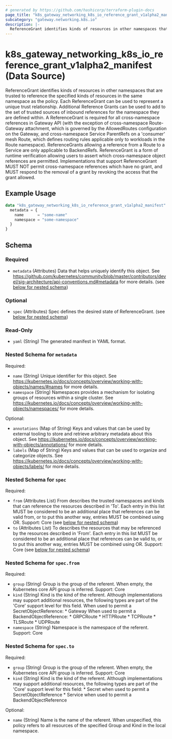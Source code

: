 ```yaml
---
# generated by https://github.com/hashicorp/terraform-plugin-docs
page_title: "k8s_gateway_networking_k8s_io_reference_grant_v1alpha2_manifest Data Source - terraform-provider-k8s"
subcategory: "gateway.networking.k8s.io"
description: |-
  ReferenceGrant identifies kinds of resources in other namespaces that are trusted to reference the specified kinds of resources in the same namespace as the policy. Each ReferenceGrant can be used to represent a unique trust relationship. Additional Reference Grants can be used to add to the set of trusted sources of inbound references for the namespace they are defined within. A ReferenceGrant is required for all cross-namespace references in Gateway API (with the exception of cross-namespace Route-Gateway attachment, which is governed by the AllowedRoutes configuration on the Gateway, and cross-namespace Service ParentRefs on a 'consumer' mesh Route, which defines routing rules applicable only to workloads in the Route namespace). ReferenceGrants allowing a reference from a Route to a Service are only applicable to BackendRefs. ReferenceGrant is a form of runtime verification allowing users to assert which cross-namespace object references are permitted. Implementations that support ReferenceGrant MUST NOT permit cross-namespace references which have no grant, and MUST respond to the removal of a grant by revoking the access that the grant allowed.
---
```


# k8s_gateway_networking_k8s_io_reference_grant_v1alpha2_manifest (Data Source)

ReferenceGrant identifies kinds of resources in other namespaces that are trusted to reference the specified kinds of resources in the same namespace as the policy. Each ReferenceGrant can be used to represent a unique trust relationship. Additional Reference Grants can be used to add to the set of trusted sources of inbound references for the namespace they are defined within. A ReferenceGrant is required for all cross-namespace references in Gateway API (with the exception of cross-namespace Route-Gateway attachment, which is governed by the AllowedRoutes configuration on the Gateway, and cross-namespace Service ParentRefs on a 'consumer' mesh Route, which defines routing rules applicable only to workloads in the Route namespace). ReferenceGrants allowing a reference from a Route to a Service are only applicable to BackendRefs. ReferenceGrant is a form of runtime verification allowing users to assert which cross-namespace object references are permitted. Implementations that support ReferenceGrant MUST NOT permit cross-namespace references which have no grant, and MUST respond to the removal of a grant by revoking the access that the grant allowed.

## Example Usage

```terraform
data "k8s_gateway_networking_k8s_io_reference_grant_v1alpha2_manifest" "example" {
  metadata = {
    name      = "some-name"
    namespace = "some-namespace"
  }
}
```

<!-- schema generated by tfplugindocs -->
## Schema

### Required

- `metadata` (Attributes) Data that helps uniquely identify this object. See https://github.com/kubernetes/community/blob/master/contributors/devel/sig-architecture/api-conventions.md#metadata for more details. (see [below for nested schema](#nestedatt--metadata))

### Optional

- `spec` (Attributes) Spec defines the desired state of ReferenceGrant. (see [below for nested schema](#nestedatt--spec))

### Read-Only

- `yaml` (String) The generated manifest in YAML format.

<a id="nestedatt--metadata"></a>
### Nested Schema for `metadata`

Required:

- `name` (String) Unique identifier for this object. See https://kubernetes.io/docs/concepts/overview/working-with-objects/names/#names for more details.
- `namespace` (String) Namespaces provides a mechanism for isolating groups of resources within a single cluster. See https://kubernetes.io/docs/concepts/overview/working-with-objects/namespaces/ for more details.

Optional:

- `annotations` (Map of String) Keys and values that can be used by external tooling to store and retrieve arbitrary metadata about this object. See https://kubernetes.io/docs/concepts/overview/working-with-objects/annotations/ for more details.
- `labels` (Map of String) Keys and values that can be used to organize and categorize objects. See https://kubernetes.io/docs/concepts/overview/working-with-objects/labels/ for more details.


<a id="nestedatt--spec"></a>
### Nested Schema for `spec`

Required:

- `from` (Attributes List) From describes the trusted namespaces and kinds that can reference the resources described in 'To'. Each entry in this list MUST be considered to be an additional place that references can be valid from, or to put this another way, entries MUST be combined using OR. Support: Core (see [below for nested schema](#nestedatt--spec--from))
- `to` (Attributes List) To describes the resources that may be referenced by the resources described in 'From'. Each entry in this list MUST be considered to be an additional place that references can be valid to, or to put this another way, entries MUST be combined using OR. Support: Core (see [below for nested schema](#nestedatt--spec--to))

<a id="nestedatt--spec--from"></a>
### Nested Schema for `spec.from`

Required:

- `group` (String) Group is the group of the referent. When empty, the Kubernetes core API group is inferred. Support: Core
- `kind` (String) Kind is the kind of the referent. Although implementations may support additional resources, the following types are part of the 'Core' support level for this field. When used to permit a SecretObjectReference: * Gateway When used to permit a BackendObjectReference: * GRPCRoute * HTTPRoute * TCPRoute * TLSRoute * UDPRoute
- `namespace` (String) Namespace is the namespace of the referent. Support: Core


<a id="nestedatt--spec--to"></a>
### Nested Schema for `spec.to`

Required:

- `group` (String) Group is the group of the referent. When empty, the Kubernetes core API group is inferred. Support: Core
- `kind` (String) Kind is the kind of the referent. Although implementations may support additional resources, the following types are part of the 'Core' support level for this field: * Secret when used to permit a SecretObjectReference * Service when used to permit a BackendObjectReference

Optional:

- `name` (String) Name is the name of the referent. When unspecified, this policy refers to all resources of the specified Group and Kind in the local namespace.
